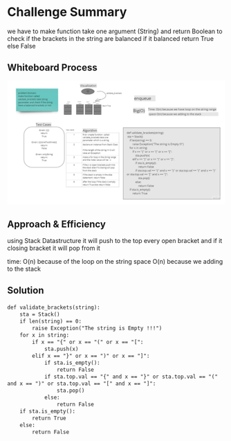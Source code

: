 # Challenge Summary
<!-- Description of the challenge -->
we have to make function take one argument (String) and return Boolean
to check if the brackets in the string  are balanced if it balanced return True else False

## Whiteboard Process
<!-- Embedded whiteboard image -->
![brackets](../images/brackets(6).jpg)

## Approach & Efficiency
<!-- What approach did you take? Why? What is the Big O space/time for this approach? -->
using Stack Datastructure it will push to the top every open bracket and if it closing  bracket it will pop from it 

time: O(n) because of the loop on the string
space O(n) because we adding to the stack


## Solution
<!-- Show how to run your code, and examples of it in action -->
```
def validate_brackets(string):
    sta = Stack()
    if len(string) == 0:
        raise Exception("The string is Empty !!!")
    for x in string:
        if x == "{" or x == "(" or x == "[":
            sta.push(x)
        elif x == "}" or x == ")" or x == "]":
            if sta.is_empty():
                return False
            if sta.top.val == "{" and x == "}" or sta.top.val == "(" and x == ")" or sta.top.val == "[" and x == "]":
                sta.pop()
            else:
                return False
    if sta.is_empty():
        return True
    else:
        return False
```
